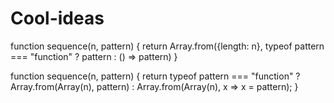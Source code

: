 # Cool-ideas

function sequence(n, pattern) {
  return Array.from({length: n}, typeof pattern === "function" ? pattern : () => pattern)
}

function sequence(n, pattern) {
  return typeof pattern === "function" ? Array.from(Array(n), pattern) : Array.from(Array(n), x => x = pattern);
}
